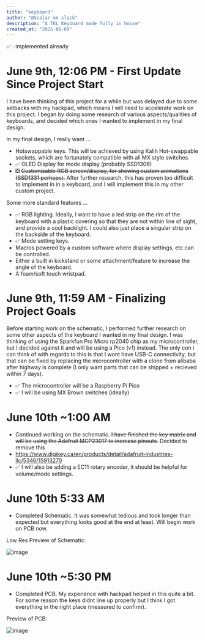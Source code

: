 ```yaml
---
title: "keyboard"
author: "@Scalar on slack"
description: "A TKL Keyboard made fully in house"
created_at: "2025-06-09"
---
```

✅ : implemented already
# June 9th, 12:06 PM - First Update Since Project Start
I have been thinking of this project for a while but was delayed due to some setbacks with my hackpad, which means I will need to accelerate work on this project. I began by doing some research of various aspects/qualities of keyboards, and decided which ones I wanted to implement in my final design. 

In my final design, I really want ...
- Hotswappable keys. This will be achieved by using Kalih Hot-swappable sockets, which are fortunately compatible with all MX style switches.
- ✅ OLED Display for mode display (probably SSD1306)
- ❎ ~~Customizable RGB screen/display, for showing custom animations (SSD1331 perhaps).~~ After further research, this has proven too difficult to implement in in a keyboard, and I will implement this in my other custom project. 

Some more standard features ...
- ✅ RGB lighting. Ideally, I want to have a led strip on the rim of the keyboard with a plastic covering so that they are not within line of sight, and provide a cool backlight. I could also just place a singular strip on the backside of the keyboard.
- ✅ Mode setting keys.
- Macros powered by a custom software where display settings, etc can be controlled.
- Either a built in kickstand or some attachment/feature to increase the angle of the keyboard.
- A foam/soft touch wristpad. 

# June 9th, 11:59 AM - Finalizing Project Goals

Before starting work on the schematic, I performed further research on some other aspects of the keyboard I wanted in my final design. I was thinking of using the Sparkfun Pro Micro rp2040 chip as my microcontroller, but I decided against it and will be using a Pico (v1) instead. The only con i can think of with regards to this is that I wont have USB-C connectivity, but that can be fixed by replacing the microcontroller with a clone from alibaba after highway is complete (I only want parts that can be shipped + recieved within 7 days). 
- ✅ The microcontroller will be a Raspberry Pi Pico
- ✅ I will be using MX Brown switches (ideally)

# June 10th ~1:00 AM
- Continued working on the schematic. ~~I have finished the key matrix and will be using the Adafruit MCP23017 to increase pinouts.~~ Decided to remove this
- https://www.digikey.ca/en/products/detail/adafruit-industries-llc/5346/15913270
- ✅ I will also be adding a EC11 rotary encoder, it should be helpful for volume/mode settings.

# June 10th 5:33 AM 
- Completed Schematic. It was somewhat tedious and took longer than expected but everything looks good at the end at least. Will begin work on PCB now.

Low Res Preview of Schematic: 

![image](https://github.com/user-attachments/assets/adca0cd6-aaca-46dd-8a35-3622b7d13c3c)

# June 10th ~5:30 PM
- Completed PCB. My experience with hackpad helped in this quite a bit. For some reason the keys didnt line up properly but I think I got everything in the right place (measured to confirm).

Preview of PCB:

![image](https://github.com/user-attachments/assets/e1bad259-8ecc-49dd-96f6-f23124d82013)

